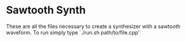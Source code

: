 # Sawtooth Synth

These are all the files necessary to create a synthesizer with a sawtooth waveform. To run simply type `./run.sh path/to/file.cpp'
